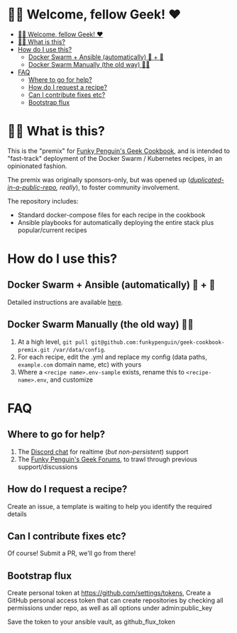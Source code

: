 # 👋🏻 Welcome, fellow Geek! ❤️

- [👋🏻 Welcome, fellow Geek! ❤️](#-welcome-fellow-geek-️)
- [🙋‍♂️ What is this?](#️-what-is-this)
- [How do I use this?](#how-do-i-use-this)
  - [Docker Swarm + Ansible (automatically) 🐳 + 🦾](#docker-swarm--ansible-automatically---)
  - [Docker Swarm Manually (the old way) 👴🏻](#docker-swarm-manually-the-old-way-)
- [FAQ](#faq)
  - [Where to go for help?](#where-to-go-for-help)
  - [How do I request a recipe?](#how-do-i-request-a-recipe)
  - [Can I contribute fixes etc?](#can-i-contribute-fixes-etc)
  - [Bootstrap flux](#bootstrap-flux)

# 🙋‍♂️ What is this?

This is the "premix" for [Funky Penguin's Geek Cookbook](https://geek-cookbook.funkypenguin.co.nz), and is intended to "fast-track" deployment of the Docker Swarm / Kubernetes recipes, in an opinionated fashion.

The premix was originally sponsors-only, but was opened up (*[duplicated-in-a-public-repo](https://trufflesecurity.com/blog/anyone-can-access-deleted-and-private-repo-data-github), really*), to foster community involvement.

The repository includes:
* Standard docker-compose files for each recipe in the cookbook
* Ansible playbooks for automatically deploying the entire stack plus popular/current recipes

# How do I use this?

## Docker Swarm + Ansible (automatically) 🐳 + 🦾 

Detailed instructions are available [here](https://geek-cookbook.funkypenguin.co.nz/premix/ansible/operation/).

## Docker Swarm Manually (the old way) 👴🏻

1. At a high level, ```git pull git@github.com:funkypenguin/geek-cookbook-premix.git /var/data/config```.
2. For each recipe, edit the .yml and replace my config (data paths, `example.com` domain name, etc) with yours
3. Where a ```<recipe name>.env-sample``` exists, rename this to ```<recipe-name>.env```, and customize

# FAQ

## Where to go for help?

1. The [Discord chat](http://chat.funkypenguin.co.nz) for realtime (*but non-persistent*) support
2. The [Funky Penguin's Geek Forums](https://forum.funkypenguin.co.nz/), to trawl through previous support/discussions

## How do I request a recipe?

Create an issue, a template is waiting to help you identify the required details

## Can I contribute fixes etc?

Of course! Submit a PR, we'll go from there!

## Bootstrap flux

Create personal token at https://github.com/settings/tokens, Create a GitHub personal access token that can create repositories by checking all permissions under repo, as well as all options under admin:public_key

Save the token to your ansible vault, as github_flux_token